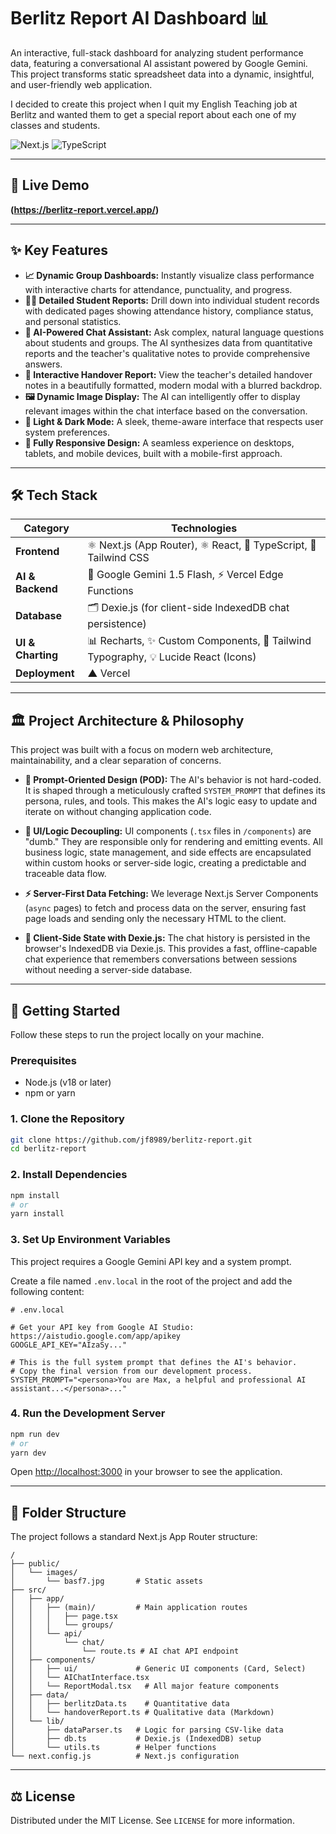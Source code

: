 # Berlitz Report AI Dashboard 📊

An interactive, full-stack dashboard for analyzing student performance data, featuring a conversational AI assistant powered by Google Gemini. This project transforms static spreadsheet data into a dynamic, insightful, and user-friendly web application.

I decided to create this project when I quit my English Teaching job at Berlitz and wanted them to get a special report about each one of my classes and students.

![Next.js](https://img.shields.io/badge/Next.js-15.3.5-black?style=for-the-badge&logo=next.js)
![TypeScript](https://img.shields.io/badge/TypeScript-5.5.3-blue?style=for-the-badge&logo=typescript)

***

## 🚀 Live Demo

**(https://berlitz-report.vercel.app/)**

***

## ✨ Key Features

*   **📈 Dynamic Group Dashboards:** Instantly visualize class performance with interactive charts for attendance, punctuality, and progress.
*   **🧑‍🎓 Detailed Student Reports:** Drill down into individual student records with dedicated pages showing attendance history, compliance status, and personal statistics.
*   **🤖 AI-Powered Chat Assistant:** Ask complex, natural language questions about students and groups. The AI synthesizes data from quantitative reports and the teacher's qualitative notes to provide comprehensive answers.
*   **📄 Interactive Handover Report:** View the teacher's detailed handover notes in a beautifully formatted, modern modal with a blurred backdrop.
*   **🖼️ Dynamic Image Display:** The AI can intelligently offer to display relevant images within the chat interface based on the conversation.
*   **🎨 Light & Dark Mode:** A sleek, theme-aware interface that respects user system preferences.
*   **📱 Fully Responsive Design:** A seamless experience on desktops, tablets, and mobile devices, built with a mobile-first approach.

***

## 🛠️ Tech Stack

| Category          | Technologies                                                                   |
| ----------------- | ------------------------------------------------------------------------------ |
| **Frontend**      | ⚛️ Next.js (App Router), ⚛️ React, 🔵 TypeScript, 💨 Tailwind CSS                  |
| **AI & Backend**  | 🧠 Google Gemini 1.5 Flash, ⚡ Vercel Edge Functions                             |
| **Database**      | 🗂️ Dexie.js (for client-side IndexedDB chat persistence)                        |
| **UI & Charting** | 📊 Recharts, ✨ Custom Components, 🎨 Tailwind Typography, 💡 Lucide React (Icons) |
| **Deployment**    | ▲ Vercel                                                                       |

***

## 🏛️ Project Architecture & Philosophy

This project was built with a focus on modern web architecture, maintainability, and a clear separation of concerns.

*   **🧠 Prompt-Oriented Design (POD):** The AI's behavior is not hard-coded. It is shaped through a meticulously crafted `SYSTEM_PROMPT` that defines its persona, rules, and tools. This makes the AI's logic easy to update and iterate on without changing application code.

*   **🧱 UI/Logic Decoupling:** UI components (`.tsx` files in `/components`) are "dumb." They are responsible only for rendering and emitting events. All business logic, state management, and side effects are encapsulated within custom hooks or server-side logic, creating a predictable and traceable data flow.

*   **⚡ Server-First Data Fetching:** We leverage Next.js Server Components (`async` pages) to fetch and process data on the server, ensuring fast page loads and sending only the necessary HTML to the client.

*   **💼 Client-Side State with Dexie.js:** The chat history is persisted in the browser's IndexedDB via Dexie.js. This provides a fast, offline-capable chat experience that remembers conversations between sessions without needing a server-side database.

***

## 🚀 Getting Started

Follow these steps to run the project locally on your machine.

### Prerequisites

*   Node.js (v18 or later)
*   npm or yarn

### 1. Clone the Repository

```bash
git clone https://github.com/jf8989/berlitz-report.git
cd berlitz-report
```

### 2. Install Dependencies

```bash
npm install
# or
yarn install
```

### 3. Set Up Environment Variables

This project requires a Google Gemini API key and a system prompt.

Create a file named `.env.local` in the root of the project and add the following content:

```env
# .env.local

# Get your API key from Google AI Studio: https://aistudio.google.com/app/apikey
GOOGLE_API_KEY="AIzaSy..."

# This is the full system prompt that defines the AI's behavior.
# Copy the final version from our development process.
SYSTEM_PROMPT="<persona>You are Max, a helpful and professional AI assistant...</persona>..."
```

### 4. Run the Development Server

```bash
npm run dev
# or
yarn dev
```

Open [http://localhost:3000](http://localhost:3000) in your browser to see the application.

***

## 📁 Folder Structure

The project follows a standard Next.js App Router structure:

```
/
├── public/
│   └── images/
│       └── basf7.jpg       # Static assets
├── src/
│   ├── app/
│   │   ├── (main)/         # Main application routes
│   │   │   ├── page.tsx
│   │   │   └── groups/
│   │   └── api/
│   │       └── chat/
│   │           └── route.ts # AI chat API endpoint
│   ├── components/
│   │   ├── ui/             # Generic UI components (Card, Select)
│   │   └── AIChatInterface.tsx
│   │   └── ReportModal.tsx   # All major feature components
│   ├── data/
│   │   ├── berlitzData.ts    # Quantitative data
│   │   └── handoverReport.ts # Qualitative data (Markdown)
│   └── lib/
│       ├── dataParser.ts   # Logic for parsing CSV-like data
│       ├── db.ts           # Dexie.js (IndexedDB) setup
│       └── utils.ts        # Helper functions
└── next.config.js          # Next.js configuration
```

***

## ⚖️ License

Distributed under the MIT License. See `LICENSE` for more information.